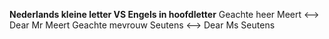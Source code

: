 **Nederlands kleine letter VS Engels in hoofdletter**
	Geachte heer Meert <--> Dear Mr Meert
	Geachte mevrouw Seutens <--> Dear Ms Seutens
	